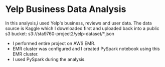 # Yelp Business Data Analysis

In this analysis,i used Yelp's business, reviews and user data. 
The data source is Kaggle which I downloaded first and uploaded back into a public s3 bucket: s3://sta9760-project2/yelp-dataset/*.json

* I performed entire project on AWS EMR. 
* EMR cluster was configured and I created PySpark notebook using this EMR cluster. 
* I used PySpark during the analysis. 
